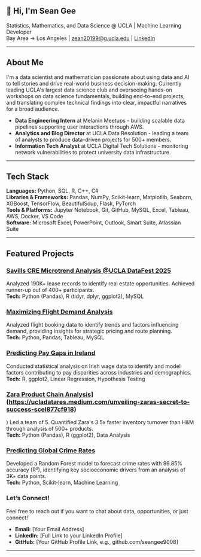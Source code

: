 ## 👋 Hi, I'm Sean Gee


Statistics, Mathematics, and Data Science @ UCLA | Machine Learning Developer  
Bay Area → Los Angeles | zean20199@g.ucla.edu | [LinkedIn](https://linkedin.com/in/your-profile)

---
## About Me

I'm a data scientist and mathematician passionate about using data and AI to tell stories and drive real-world business decision-making. Currently leading UCLA's largest data science club and overseeing hands-on workshops on data science fundamentals, building end-to-end projects, and translating complex technical findings into clear, impactful narratives for a broad audience.

- **Data Engineering Intern** at Melanin Meetups - building scalable data pipelines supporting user interactions through AWS.
- **Analytics and Blog Director** at UCLA Data Resolution - leading a team of analysts to produce data-driven projects for 500+ members.
- **Information Tech Analyst** at UCLA Digital Tech Solutions - monitoring network vulnerabilities to protect university data infrastructure.
  
---




## Tech Stack

**Languages:** Python, SQL, R, C++, C#  
**Libraries & Frameworks:** Pandas, NumPy, Scikit-learn, Matplotlib, Seaborn, XGBoost, TensorFlow, BeautifulSoup, Flask, PyTorch  
**Tools & Platforms:** Jupyter Notebook, Git, GitHub, MySQL, Excel, Tableau, AWS, Docker, VS Code  
**Software:** Microsoft Excel, PowerPoint, Outlook, Smart Suite, Atlassian Suite  

---

## Featured Projects

### [Savills CRE Microtrend Analysis @UCLA DataFest 2025]([https://github.com/your-username/savills-repo](https://docs.google.com/presentation/d/1l056vMq4C4Qm-jyaPpurwClj7Xsqmiuv7Bjy9yg4r6g/edit))
Analyzed 190K+ lease records to identify real estate opportunities. Achieved runner-up out of 400+ participants.  
**Tech:** Python (Pandas), R (tidyr, dplyr, ggplot2), MySQL  


### [Maximizing Flight Demand Analysis](https://github.com/your-username/flight-repo)
Analyzed flight booking data to identify trends and factors influencing demand, providing insights for strategic pricing and route planning.  
**Tech:** Python, Pandas, Tableau, MySQL

### [Predicting Pay Gaps in Ireland](https://github.com/your-username/paygap-repo)
Conducted statistical analysis on Irish wage data to identify and model factors contributing to pay disparities across industries and demographics.  
**Tech:** R, ggplot2, Linear Regression, Hypothesis Testing

### [Zara Product Chain Analysis]([https://github.com/your-username/zara-repo)](https://ucladatares.medium.com/unveiling-zaras-secret-to-success-scel877cf918)
)
Led a team of 5. Quantified Zara's 3.5x faster inventory turnover than H&M through analysis of 500+ products.  
**Tech:** Python (Pandas), R (ggplot2), Data Analysis  

### [Predicting Global Crime Rates](https://docs.google.com/presentation/d/1l056vMq4C4Qm-jyaPpurwClj7Xsqmiuv7Bjy9yg4r6g/edit)

Developed a Random Forest model to forecast crime rates with 99.85% accuracy (R²), identifying key socioeconomic drivers from an analysis of 3K+ data points.  
**Tech:** Python, Scikit-learn, Machine Learning  


### Let’s Connect!
Feel free to reach out if you want to chat about data, opportunities, or just connect!

- **Email:** [Your Email Address]  
- **LinkedIn:** [Full Link to your LinkedIn Profile]  
- **GitHub:** [Your GitHub Profile Link, e.g., github.com/seangee9008]  

---




















<!--
**seangee9008/seangee9008** is a ✨ _special_ ✨ repository because its `README.md` (this file) appears on your GitHub profile.

Here are some ideas to get you started:

- 🔭 I’m currently working on ...
- 🌱 I’m currently learning ...
- 👯 I’m looking to collaborate on ...
- 🤔 I’m looking for help with ...
- 💬 Ask me about ...
- 📫 How to reach me: ...
- 😄 Pronouns: ...
- ⚡ Fun fact: ...
-->
